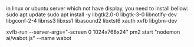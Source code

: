 in linux or ubuntu server which not have display, you need to install bellow:
sudo apt update 
sudo apt install -y libgtk2.0-0 libgtk-3-0 libnotify-dev libgconf-2-4 libnss3 libxss1 libasound2 libxtst6 xauth xvfb libgbm-dev

xvfb-run --server-args="-screen 0 1024x768x24" pm2 start "nodemon ai/wabot.js" --name wabot